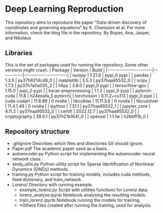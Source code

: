 # Deep Learning Reproduction
This repository aims to reproduce the paper "Data-driven discovery of coordinates and governing equations" by K. Champion et al. For more information, check the blog file in the repository.
By Boyan, Ana, Jasper, and Nikolaus

## Libraries
This is the set of packages used for running the repository. Some other versions might crash.
| Package               | Version   | Build                |
|-----------------------|-----------|----------------------|
| numpy                 | 1.21.6    | pypi_0    pypi       |
| pandas                | 1.3.5     | py37h6214cd6_0       |
| matplotlib            | 3.5.3     | py37haa95532_0       |
| scipy                 | 1.7.3     | py37h7a0a035_2       |
| h5py                  | 3.8.0     | pypi_0    pypi       |
| tensorflow-gpu        | 1.15.0    | pypi_0    pypi       |
| keras-preprocessing   | 1.1.2     | pypi_0    pypi       |
| pytorch-cuda          | 11.8      | h24eeafa_5    pytorch|
| torchvision           | 0.11.2+cu113 | pypi_0    pypi    |
| cuda-cudart           | 11.8.89   | 0          nvidia    |
| libcublas             | 11.11.3.6 | 0          nvidia    |
| libcusolver           | 11.4.1.48 | 0          nvidia    |
| ipython               | 7.31.1    | py37haa95532_1       |
| jupyter_core          | 4.11.2    | py37haa95532_0       |
| certifi               | 2022.12.7 | py37haa95532_0       |
| cryptography          | 39.0.1    | py37h21b164f_0       |
| openssl               | 1.1.1w    | h2bbff1b_0           |

## Repository structure
- .gitignore             Describes which files and directories Git should ignore.
- Paper.pdf              The academic paper used as a basis.
- autoencoder.py         Python script for implementing the autoencoder neural network class.
- sindy_utils.py         Python utility script for Sparse Identification of Nonlinear Dynamics (SINDy) methods.
- training.py            Python script for training models, includes cuda methods, feed dictionary, and train_network.
- Lorenz/                Directory with running example.
  - example_lorenz.py    Script with utilities functions for Lorenz data.
  - lorenz_analyse.ipynb Notebook analysing the resulting models.
  - train_lorenz.ipynb   Notebook running the models for training.
  - *Others              Files created after running the training, used for analysis.
